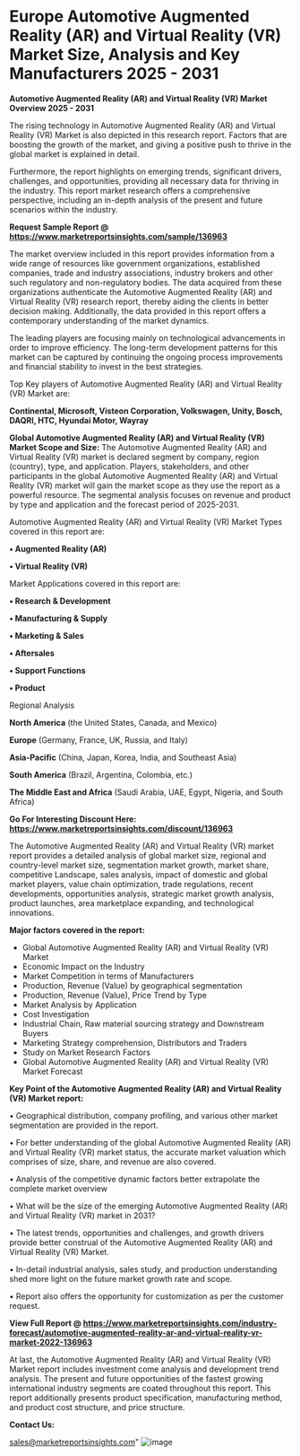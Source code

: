 # Europe Automotive Augmented Reality (AR) and Virtual Reality (VR) Market Size, Analysis and Key Manufacturers 2025 - 2031

<Strong> Automotive Augmented Reality (AR) and Virtual Reality (VR) Market Overview 2025 - 2031</strong>

The rising technology in Automotive Augmented Reality (AR) and Virtual Reality (VR) Market is also depicted in this research report. Factors that are boosting the growth of the market, and giving a positive push to thrive in the global market is explained in detail.

Furthermore, the report highlights on emerging trends, significant drivers, challenges, and opportunities, providing all necessary data for thriving in the industry. This report market research offers a comprehensive perspective, including an in-depth analysis of the present and future scenarios within the industry.

<strong>Request Sample Report @ <a href=https://www.marketreportsinsights.com/sample/136963>https://www.marketreportsinsights.com/sample/136963</a></strong>

The market overview included in this report provides information from a wide range of resources like government organizations, established companies, trade and industry associations, industry brokers and other such regulatory and non-regulatory bodies. The data acquired from these organizations authenticate the Automotive Augmented Reality (AR) and Virtual Reality (VR) research report, thereby aiding the clients in better decision making. Additionally, the data provided in this report offers a contemporary understanding of the market dynamics.

The leading players are focusing mainly on technological advancements in order to improve efficiency. The long-term development patterns for this market can be captured by continuing the ongoing process improvements and financial stability to invest in the best strategies.

Top Key players of Automotive Augmented Reality (AR) and Virtual Reality (VR) Market are:

<strong>Continental, Microsoft, Visteon Corporation, Volkswagen, Unity, Bosch, DAQRI, HTC, Hyundai Motor, Wayray</strong>

<strong><b>Global Automotive Augmented Reality (AR) and Virtual Reality (VR) Market Scope and Size:</b></strong>
The Automotive Augmented Reality (AR) and Virtual Reality (VR) market is declared segment by company, region (country), type, and application. Players, stakeholders, and other participants in the global Automotive Augmented Reality (AR) and Virtual Reality (VR) market will gain the market scope as they use the report as a powerful resource. The segmental analysis focuses on revenue and product by type and application and the forecast period of 2025-2031.

Automotive Augmented Reality (AR) and Virtual Reality (VR) Market Types covered in this report are:

<strong>• Augmented Reality (AR)

• Virtual Reality (VR)</strong>

Market Applications covered in this report are:

<strong>• Research & Development

• Manufacturing & Supply

• Marketing & Sales

• Aftersales

• Support Functions

• Product</strong> 

Regional Analysis

<strong>North America</strong> (the United States, Canada, and Mexico)

<strong>Europe</strong> (Germany, France, UK, Russia, and Italy)

<strong>Asia-Pacific</strong> (China, Japan, Korea, India, and Southeast Asia)

<strong>South America</strong> (Brazil, Argentina, Colombia, etc.)

<strong>The Middle East and Africa</strong> (Saudi Arabia, UAE, Egypt, Nigeria, and South Africa)

<strong>Go For Interesting Discount Here: <a href=https://www.marketreportsinsights.com/discount/136963>https://www.marketreportsinsights.com/discount/136963</a></strong>

The Automotive Augmented Reality (AR) and Virtual Reality (VR) market report provides a detailed analysis of global market size, regional and country-level market size, segmentation market growth, market share, competitive Landscape, sales analysis, impact of domestic and global market players, value chain optimization, trade regulations, recent developments, opportunities analysis, strategic market growth analysis, product launches, area marketplace expanding, and technological innovations.

<strong><b>Major factors covered in the report:</b></strong>
<ul>
  <li>Global Automotive Augmented Reality (AR) and Virtual Reality (VR) Market </li>
  <li>Economic Impact on the Industry</li>
  <li>Market Competition in terms of Manufacturers</li>
  <li>Production, Revenue (Value) by geographical segmentation</li>
  <li>Production, Revenue (Value), Price Trend by Type</li>
  <li>Market Analysis by Application</li>
  <li>Cost Investigation</li>
  <li>Industrial Chain, Raw material sourcing strategy and Downstream Buyers</li>
  <li>Marketing Strategy comprehension, Distributors and Traders</li>
  <li>Study on Market Research Factors</li>
  <li>Global Automotive Augmented Reality (AR) and Virtual Reality (VR) Market Forecast</li>
</ul>

<strong><b>Key Point of the Automotive Augmented Reality (AR) and Virtual Reality (VR) Market report:</b></strong>

• Geographical distribution, company profiling, and various other market segmentation are provided in the report.

• For better understanding of the global Automotive Augmented Reality (AR) and Virtual Reality (VR) market status, the accurate market valuation which comprises of size, share, and revenue are also covered.

• Analysis of the competitive dynamic factors better extrapolate the complete market overview

• What will be the size of the emerging Automotive Augmented Reality (AR) and Virtual Reality (VR) market in 2031?

• The latest trends, opportunities and challenges, and growth drivers provide better construal of the Automotive Augmented Reality (AR) and Virtual Reality (VR) Market.

• In-detail industrial analysis, sales study, and production understanding shed more light on the future market growth rate and scope.

• Report also offers the opportunity for customization as per the customer request.

<strong><b>View Full Report @ <a href=https://www.marketreportsinsights.com/industry-forecast/automotive-augmented-reality-ar-and-virtual-reality-vr-market-2022-136963>https://www.marketreportsinsights.com/industry-forecast/automotive-augmented-reality-ar-and-virtual-reality-vr-market-2022-136963</a></b></strong>


At last, the Automotive Augmented Reality (AR) and Virtual Reality (VR) Market report includes investment come analysis and development trend analysis. The present and future opportunities of the fastest growing international industry segments are coated throughout this report. This report additionally presents product specification, manufacturing method, and product cost structure, and price structure.

<strong>Contact Us:</strong>

sales@marketreportsinsights.com"
![image](https://github.com/user-attachments/assets/031e88b2-aa60-4f00-9595-6f8720f82693)
